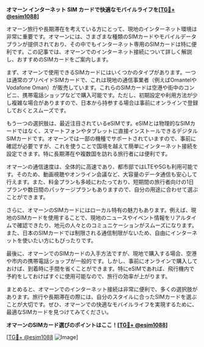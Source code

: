 **オマーン インターネット SIM カードで快適なモバイルライフを[[TG💪+ @esim1088](https://t.me/s/esim1088)]**

オマーン旅行や長期滞在を考えている方にとって、現地のインターネット環境は非常に重要です。オマーンには、さまざまな種類のSIMカードやモバイルデータプランが提供されており、その中でもインターネット専用のSIMカードは特に便利です。この記事では、オマーンでのインターネット接続について詳しく解説し、おすすめのSIMカードをご案内します。

まず、オマーンで使用できるSIMカードにはいくつかのタイプがあります。一つは通常のプリペイドSIMカードで、これは現地の通信事業者（例えばOmantelやVodafone Oman）が販売しています。これらのSIMカードは空港や街中のコンビニ、携帯電話ショップなどで購入可能です。ただし、初期設定や利用方法が少し複雑な場合がありますので、日本から持参する場合は事前にオンラインで登録しておくとスムーズです。

もう一つの選択肢は、最近注目されているeSIMです。eSIMとは物理的なSIMカードではなく、スマートフォンやタブレットに直接インストールできるデジタルSIMカードです。オマーンでは一部の機種でサポートされていますので、事前に確認が必要ですが、これを使うことで国境を越えて簡単にインターネット接続を設定できます。特に長期滞在や複数国を訪れる旅行者には便利です。

オマーンの通信速度は、全体的に高速であり、都市部ではLTEや5Gも利用可能です。そのため、動画視聴やオンライン会議など、大容量のデータ通信も安心して行えます。また、料金プランも多岐にわたっており、短期間の旅行者向けの1日プランや数日間のパッケージプランもありますので、自分の用途に合わせて選ぶことができます。

さらに、オマーンのSIMカードにはローカル特有の魅力もあります。例えば、現地のSIMカードを使用することで、現地のニュースやイベント情報をリアルタイムで確認できたり、地元の人々とのコミュニケーションがスムーズになります。また、日本のSIMカードでは制限される通信制限がないため、自由にインターネットを使いたい方にもぴったりです。

最後に、オマーンでのSIMカードの入手方法ですが、現地で購入する場合、空港や市内の携帯電話ショップが一般的です。しかし、事前にオンラインで購入しておけば、到着時に手間を省くことができます。特にeSIMであれば、飛行機内で予約をしておけばすぐに使用可能なので、旅行の効率が上がります。

まとめると、オマーンでのインターネット接続は非常に便利で、多くの選択肢があります。旅行や長期滞在の際には、自分のスタイルに合ったSIMカードを選ぶことが大切です。ぜひ、オマーンでの快適なモバイルライフを実現するために、最適なSIMカードを見つけてみてください。

**オマーンのSIMカード選びのポイントはここ！[[TG💪+ @esim1088](https://t.me/s/esim1088)]**

[[TG💪+ @esim1088](https://t.me/s/esim1088) ![Image](https://i.postimg.cc/Y0z9fWf4/image.png)]